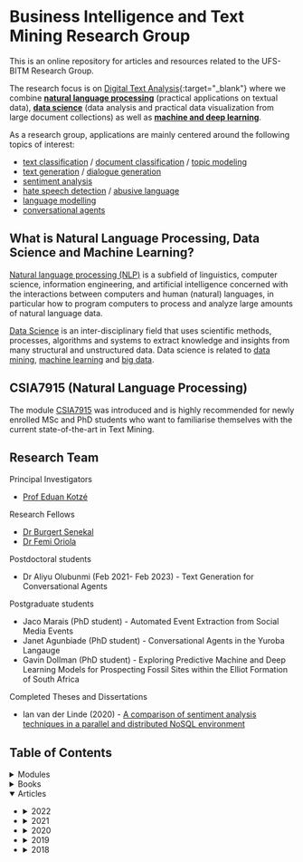 # Business Intelligence and Text Mining Research Group
This is an online repository for articles and resources related to the UFS-BITM Research Group.

The research focus is on [Digital Text Analysis](https://en.wikipedia.org/wiki/Text_mining){:target="_blank"} where we combine **[natural language processing](https://en.wikipedia.org/wiki/Natural_language_processing)** (practical applications on textual data), **[data science](https://en.wikipedia.org/wiki/Data_science)** (data analysis and practical data visualization from large document collections) as well as **[machine and deep learning](https://en.wikipedia.org/wiki/Machine_learning)**. 

As a research group, applications are mainly centered around the following topics of interest:
*	[text classification](https://paperswithcode.com/task/text-classification) / [document classification](https://paperswithcode.com/task/document-classification) / [topic modeling](https://paperswithcode.com/task/topic-models)
*	[text generation](https://paperswithcode.com/task/text-generation) / [dialogue generation](https://paperswithcode.com/task/dialogue-generation)
*	[sentiment analysis](https://paperswithcode.com/area/natural-language-processing/sentiment-analysis)
*	[hate speech detection](https://paperswithcode.com/task/hate-speech-detection) / [abusive language](https://paperswithcode.com/task/abusive-language)
*	[language modelling](https://paperswithcode.com/task/language-modelling)
*	[conversational agents](https://paperswithcode.com/task/chatbot)

## What is Natural Language Processing, Data Science and Machine Learning?
[Natural language processing (NLP)](https://en.wikipedia.org/wiki/Natural_language_processing) is a subfield of linguistics, computer science, information engineering, and artificial intelligence concerned with the interactions between computers and human (natural) languages, in particular how to program computers to process and analyze large amounts of natural language data. 

[Data Science](https://en.wikipedia.org/wiki/Data_science) is an inter-disciplinary field that uses scientific methods, processes, algorithms and systems to extract knowledge and insights from many structural and unstructured data. Data science is related to [data mining](https://en.wikipedia.org/wiki/Data_mining), [machine learning](https://en.wikipedia.org/wiki/Machine_learning) and [big data](https://en.wikipedia.org/wiki/Big_data).

## CSIA7915 (Natural Language Processing)
The module [CSIA7915](http://htmlpreview.github.io/?https://github.com/eduankotze/NLP/blob/master/CSIA7915/index.html) was introduced and is highly recommended for newly enrolled MSc and PhD students who want to familiarise themselves with the current state-of-the-art in Text Mining.

## Research Team

Principal Investigators
* [Prof Eduan Kotzé](https://www.ufs.ac.za/natagri/departments-and-divisions/computer-science-and-informatics-university-of-the-free-state-ufs-home/general/staff?pid=AuSiq3Lp4v0%3d)

Research Fellows
* [Dr Burgert Senekal](https://scholar.google.com/citations?user=UD1iHp4AAAAJ&hl=en)
* [Dr Femi Oriola](https://scholar.google.com/citations?user=qeUGmpYAAAAJ&hl=en)

Postdoctoral students
* Dr Aliyu Olubunmi (Feb 2021- Feb 2023) - Text Generation for Conversational Agents

Postgraduate students
* Jaco Marais (PhD student) - Automated Event Extraction from Social Media Events
* Janet Agunbiade (PhD student) - Conversational Agents in the Yuroba Langauge
* Gavin Dollman (PhD student) - Exploring Predictive Machine and Deep Learning Models for Prospecting Fossil Sites within the Elliot Formation of South Africa

Completed Theses and Dissertations
* Ian van der Linde (2020) - [A comparison of sentiment analysis techniques in a parallel and distributed NoSQL environment](https://scholar.ufs.ac.za/handle/11660/10863)


## Table of Contents

<details>
<summary>Modules</summary>
 
 + [CSIA7915 Natural Language Processing](http://htmlpreview.github.io/?https://github.com/eduankotze/NLP/blob/master/CSIA7915/index.html)
 
</details>

<details>
<summary>Books</summary>
 
 + [AI in and for Africa: A Humanist Perspective (2023)](https://www.routledge.com/AI-in-and-for-Africa-A-Humanist-Perspective/Brokensha-Kotze-Senekal/p/book/9781032231761)
 + [Reinventing the Social Scientist and Humanist in the Era of Big Data (2019)](https://library.oapen.org/handle/20.500.12657/59090)
 
</details>

<details open>
<summary>Articles</summary>

+ <details>
  <summary>2022</summary>
 
  + [Springer - Exploring Neural Embeddings and Transformers for Isolation of Offensive and Hate Speech in South African Social Media Space](https://link.springer.com/chapter/10.1007/978-3-031-10522-7_44)
  + [IST-Africa - Stacked Language Models for an Optimized Next Word Generation](https://ieeexplore.ieee.org/document/9845545)

  </details> 
 
+ <details>
  <summary>2021</summary>
 
  + [Nomina-Africana - Names and ethnic heritage: a study of ethnic diversity in the company director network on the Johannesburg Stock Exchange](https://journals.co.za/doi/abs/10.2989/NA.2021.35.1.4.1359)

  </details> 
 
+ <details>
  <summary>2020</summary>
 
  + [TD-SA - Not just a language with white faces: Analysing #taalmonument on Instagram using machine learning](https://td-sa.net/index.php/td/article/view/871)
  + [SACJ - Improved semi-supervised learning technique for automatic detection of South African abusive language on Twitter](https://collab.hpc.ufs.ac.za/index.php/s/8rHdeNAARTjEbLj)
  + [SAJS - Automatic classification of social media reports on violent incidents in South Africa using machine learning](https://collab.hpc.ufs.ac.za/index.php/s/wk5TxaDTqPGxTLk)
  + [Prasa/RobTech - Exploring the Classification of Security Events using Sparse and Dense Representation of Text](https://collab.hpc.ufs.ac.za/index.php/s/y6XKLLMK9Mtf6Mw)
  + [IEEE Access - Evaluating Machine Learning Techniques for Detecting Offensive and Hate Speech in South African Tweets](https://collab.hpc.ufs.ac.za/index.php/s/jwEMDFzzi2TRpHQ)

  </details> 

+ <details>
  <summary>2019</summary>
 
  + [FAIR -  Automatic detection of abusive South African tweets using a semi-supervised learning approach](https://collab.hpc.ufs.ac.za/index.php/s/dSB3ipXXBikqS8f)
  + [ISCMI - Automatic Detection of Toxic South African Tweets Using Support Vector Machines with N-Gram Features](https://collab.hpc.ufs.ac.za/index.php/s/oX8kb2Cak9qLbMb)
  + [African Security Review - Open source intelligence (OSINT) for conflict monitoring in contemporary South Africa - Challenges and opportunities in a big data context](https://collab.hpc.ufs.ac.za/index.php/s/PCJX7iwnX7tLJxj)
  + [SATNT - Open Source Intelligence (OSINT) for security purposes: Developing a data analysis pipeline to analyse relevant WhatsApp messages {Afrikaans paper}](https://collab.hpc.ufs.ac.za/index.php/s/GQFrdezF7x59B7P)

  </details> 


+ <details>
  <summary>2018</summary>
 
  + [TD-SA - Employing sentiment analysis for gauging perceptions of minorities in multicultural societies: An analysis of Twitter feeds on the Afrikaner community of Orania in South Africa](https://td-sa.net/index.php/td/article/view/564/883)
  + [CLiPS - Multilingual Cross-domain Perspectives on Online Hate Speech](https://arxiv.org/ftp/arxiv/papers/1809/1809.03944.pdf)
  + [JNGS - Design and Evaluation of an Artefact for Real-Time Twitter Sentiment Analysis](https://journals.co.za/content/journal/10520/EJC-151bd3ce3e?TRACK=RSS)
    
  </details> 
  
</details>

[comment]: # (##############################################################################################)

